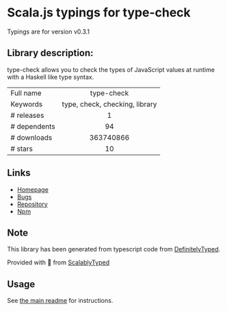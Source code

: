 
# Scala.js typings for type-check

Typings are for version v0.3.1

## Library description:
type-check allows you to check the types of JavaScript values at runtime with a Haskell like type syntax.

|                    |                 |
| ------------------ | :-------------: |
| Full name          | type-check |
| Keywords           | type, check, checking, library |
| # releases         | 1 |
| # dependents       | 94 |
| # downloads        | 363740866 |
| # stars            | 10 |

## Links
- [Homepage](https://github.com/gkz/type-check)
- [Bugs](https://github.com/gkz/type-check/issues)
- [Repository](https://github.com/gkz/type-check)
- [Npm](https://www.npmjs.com/package/type-check)
    


## Note
This library has been generated from typescript code from [DefinitelyTyped](https://definitelytyped.org).

Provided with :purple_heart: from [ScalablyTyped](https://github.com/oyvindberg/ScalablyTyped)

## Usage
See [the main readme](../../readme.md) for instructions.


